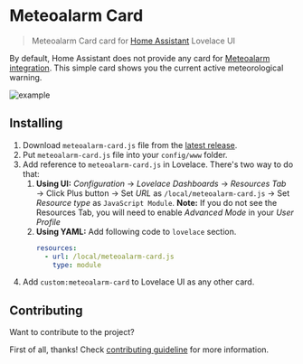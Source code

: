 # Meteoalarm Card

> Meteoalarm Card card for [Home Assistant](https://www.home-assistant.io/) Lovelace UI

By default, Home Assistant does not provide any card for [Meteoalarm integration](https://www.home-assistant.io/integrations/meteoalarm/). This simple card shows you the current active meteorological warning.

![example](https://i.imgur.com/dUvEUw4.png)

## Installing

1. Download `meteoalarm-card.js` file from the [latest release](https://github.com/MrBartusek/MeteoalarmCard/releases/latest).
2. Put `meteoalarm-card.js` file into your `config/www` folder.
3. Add reference to `meteoalarm-card.js` in Lovelace. There's two way to do that:
   1. **Using UI:** _Configuration_ → _Lovelace Dashboards_ → _Resources Tab_ → Click Plus button → Set _URL_ as `/local/meteoalarm-card.js` → Set _Resource type_ as `JavaScript Module`.
   **Note:** If you do not see the Resources Tab, you will need to enable _Advanced Mode_ in your _User Profile_
   2. **Using YAML:** Add following code to `lovelace` section.
      ```yaml
      resources:
        - url: /local/meteoalarm-card.js
          type: module
      ```
4. Add `custom:meteoalarm-card` to Lovelace UI as any other card.

## Contributing

Want to contribute to the project?

First of all, thanks! Check [contributing guideline](./CONTRIBUTING.md) for more information.
